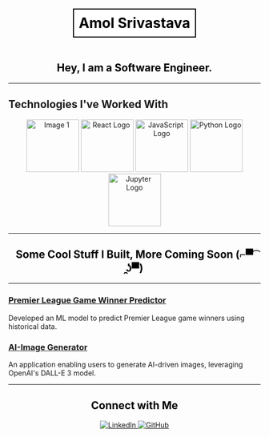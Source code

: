 <div align="center">
  <h1 style="border: 2px solid black; display: inline-block; padding: 10px; background-color: white; color: black;">
    Amol Srivastava
  </h1>
  <h2 style="color: black;">
    Hey, I am a Software Engineer.
  </h2>
</div>

---

## Technologies I've Worked With

<div align="center">
  <img src="https://github.com/user-attachments/assets/9d993595-8ab8-44c1-afcf-c125d8f135ab" alt="Image 1" width="105" height="105">
  <img src="https://github.com/user-attachments/assets/722cbe51-bca9-4c6b-9943-5f78ed60ae3b" alt="React Logo" width="105" height="105">
  <img src="https://github.com/user-attachments/assets/e56f3ab1-053e-4a3f-8590-f78c8652a978" alt="JavaScript Logo" width="105" height="105">
  <img src="https://upload.wikimedia.org/wikipedia/commons/0/0a/Python.svg" alt="Python Logo" width="105" height="105">
  <img src="https://upload.wikimedia.org/wikipedia/commons/3/38/Jupyter_logo.svg" alt="Jupyter Logo" width="105" height="105">
</div>

---

<div align="center">
  <h2 style="color: black;">
    Some Cool Stuff I Built,
    More Coming Soon (⌐▀͡ ̯ʖ▀)
  </h2>
</div>

---

### [Premier League Game Winner Predictor](https://github.com/amol-srivastava/Machine-Learning-Model)
Developed an ML model to predict Premier League game winners using historical data.

### [AI-Image Generator](https://github.com/amol-srivastava/ai-image-generator)
An application enabling users to generate AI-driven images, leveraging OpenAI's DALL-E 3 model.

---

<div align="center">
  <h2 style="color: black;">
    Connect with Me
  </h2>
  <a href="https://www.linkedin.com/in/amol-srivastava/">
    <img src="https://img.shields.io/badge/LinkedIn-blue?style=flat-square&logo=linkedin&logoColor=white" alt="LinkedIn">
  </a>
  <a href="https://github.com/amol-srivastava">
    <img src="https://img.shields.io/badge/GitHub-black?style=flat-square&logo=github&logoColor=white" alt="GitHub">
  </a>
</div>
